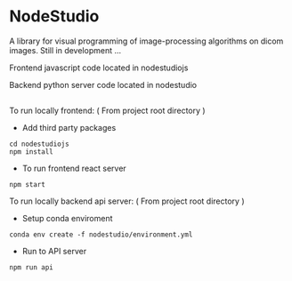 # NodeStudio

A library for visual programming of image-processing algorithms on dicom images. Still in development ... 

Frontend javascript code located in nodestudiojs

Backend python server code located in nodestudio


##

To run locally frontend: ( From project root directory )
- Add third party packages
```
cd nodestudiojs 
npm install
```
- To run frontend react server
``` 
npm start
```

To run locally backend api server: ( From project root directory )

- Setup conda enviroment 
```
conda env create -f nodestudio/environment.yml
```
- Run to API server
```
npm run api
```

